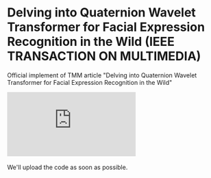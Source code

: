 # Delving into Quaternion Wavelet Transformer for Facial Expression Recognition in the Wild (IEEE TRANSACTION ON MULTIMEDIA)
Official implement of TMM article "Delving into Quaternion Wavelet Transformer for Facial Expression Recognition in the Wild"

![Image text](https://github.com/zy197997312/QWTR-for-FER/blob/main/Frame.pdf)





We'll upload the code as soon as possible.
